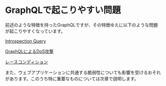 # GraphQLで起こりやすい問題

前述のような特徴を持ったGraphQLですが、その特徴ゆえに以下のような問題が起こりやすくなっています。

[Introspection Query](GraphQL%E3%81%A6%E3%82%99%E8%B5%B7%E3%81%93%E3%82%8A%E3%82%84%E3%81%99%E3%81%84%E5%95%8F%E9%A1%8C%20695e8caaefc74420960d28c3292d31bb/Introspection%20Query%202a9e8cc3a20341bcb2f6d97e6283fd97.md)

[GraphQLによるDoS攻撃](GraphQL%E3%81%A6%E3%82%99%E8%B5%B7%E3%81%93%E3%82%8A%E3%82%84%E3%81%99%E3%81%84%E5%95%8F%E9%A1%8C%20695e8caaefc74420960d28c3292d31bb/GraphQL%E3%81%AB%E3%82%88%E3%82%8BDoS%E6%94%BB%E6%92%83%202c68e61200474a45bf773fac4b0ee40f.md)

[レースコンディション](GraphQL%E3%81%A6%E3%82%99%E8%B5%B7%E3%81%93%E3%82%8A%E3%82%84%E3%81%99%E3%81%84%E5%95%8F%E9%A1%8C%20695e8caaefc74420960d28c3292d31bb/%E3%83%AC%E3%83%BC%E3%82%B9%E3%82%B3%E3%83%B3%E3%83%86%E3%82%99%E3%82%A3%E3%82%B7%E3%83%A7%E3%83%B3%2082f5c640d4e94076a69dedc310efb332.md)

また、ウェブアプリケーションに共通する脆弱性についても影響を受けるおそれがあります。このうち特に重要なものについては次章で説明します。